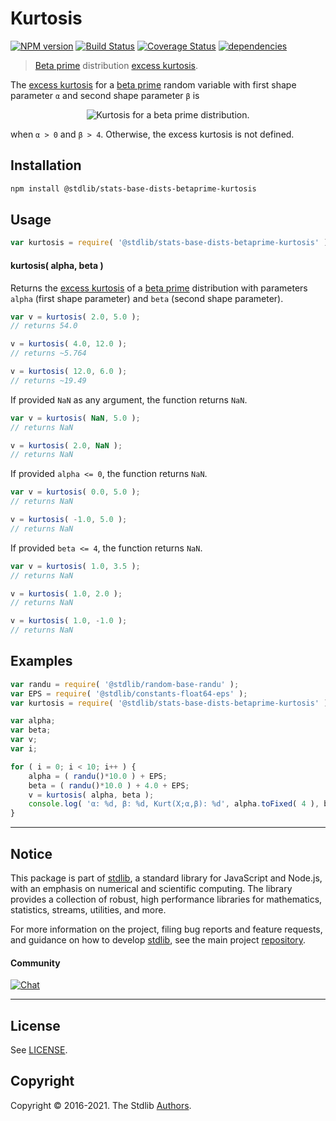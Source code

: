 <!--

@license Apache-2.0

Copyright (c) 2018 The Stdlib Authors.

Licensed under the Apache License, Version 2.0 (the "License");
you may not use this file except in compliance with the License.
You may obtain a copy of the License at

   http://www.apache.org/licenses/LICENSE-2.0

Unless required by applicable law or agreed to in writing, software
distributed under the License is distributed on an "AS IS" BASIS,
WITHOUT WARRANTIES OR CONDITIONS OF ANY KIND, either express or implied.
See the License for the specific language governing permissions and
limitations under the License.

-->

# Kurtosis

[![NPM version][npm-image]][npm-url] [![Build Status][test-image]][test-url] [![Coverage Status][coverage-image]][coverage-url] [![dependencies][dependencies-image]][dependencies-url]

> [Beta prime][betaprime-distribution] distribution [excess kurtosis][kurtosis].

<!-- Section to include introductory text. Make sure to keep an empty line after the intro `section` element and another before the `/section` close. -->

<section class="intro">

The [excess kurtosis][kurtosis] for a [beta prime][betaprime-distribution] random variable with first shape parameter `α` and second shape parameter `β` is

<!-- <equation class="equation" label="eq:betaprime_kurtosis" align="center" raw="\operatorname{Kurt}\left( X \right) = 6{\frac{\alpha (\alpha +\beta -1)(5\beta -11)+(\beta -1)^{2}(\beta -2)}{\alpha (\alpha +\beta -1)(\beta -3)(\beta -4)}}" alt="Kurtosis for a beta prime distribution."> -->

<div class="equation" align="center" data-raw-text="\operatorname{Kurt}\left( X \right) = 6{\frac{\alpha (\alpha +\beta -1)(5\beta -11)+(\beta -1)^{2}(\beta -2)}{\alpha (\alpha +\beta -1)(\beta -3)(\beta -4)}}" data-equation="eq:betaprime_kurtosis">
    <img src="https://cdn.jsdelivr.net/gh/stdlib-js/stdlib@51534079fef45e990850102147e8945fb023d1d0/lib/node_modules/@stdlib/stats/base/dists/betaprime/kurtosis/docs/img/equation_betaprime_kurtosis.svg" alt="Kurtosis for a beta prime distribution.">
    <br>
</div>

<!-- </equation> -->

when `α > 0` and `β > 4`. Otherwise, the excess kurtosis is not defined.

</section>

<!-- /.intro -->

<!-- Package usage documentation. -->

<section class="installation">

## Installation

```bash
npm install @stdlib/stats-base-dists-betaprime-kurtosis
```

</section>

<section class="usage">

## Usage

```javascript
var kurtosis = require( '@stdlib/stats-base-dists-betaprime-kurtosis' );
```

#### kurtosis( alpha, beta )

Returns the [excess kurtosis][kurtosis] of a [beta prime][betaprime-distribution] distribution with parameters `alpha` (first shape parameter) and `beta` (second shape parameter).

```javascript
var v = kurtosis( 2.0, 5.0 );
// returns 54.0

v = kurtosis( 4.0, 12.0 );
// returns ~5.764

v = kurtosis( 12.0, 6.0 );
// returns ~19.49
```

If provided `NaN` as any argument, the function returns `NaN`.

```javascript
var v = kurtosis( NaN, 5.0 );
// returns NaN

v = kurtosis( 2.0, NaN );
// returns NaN
```

If provided `alpha <= 0`, the function returns `NaN`.

```javascript
var v = kurtosis( 0.0, 5.0 );
// returns NaN

v = kurtosis( -1.0, 5.0 );
// returns NaN
```

If provided `beta <= 4`, the function returns `NaN`.

```javascript
var v = kurtosis( 1.0, 3.5 );
// returns NaN

v = kurtosis( 1.0, 2.0 );
// returns NaN

v = kurtosis( 1.0, -1.0 );
// returns NaN
```

</section>

<!-- /.usage -->

<!-- Package usage notes. Make sure to keep an empty line after the `section` element and another before the `/section` close. -->

<section class="notes">

</section>

<!-- /.notes -->

<!-- Package usage examples. -->

<section class="examples">

## Examples

<!-- eslint no-undef: "error" -->

```javascript
var randu = require( '@stdlib/random-base-randu' );
var EPS = require( '@stdlib/constants-float64-eps' );
var kurtosis = require( '@stdlib/stats-base-dists-betaprime-kurtosis' );

var alpha;
var beta;
var v;
var i;

for ( i = 0; i < 10; i++ ) {
    alpha = ( randu()*10.0 ) + EPS;
    beta = ( randu()*10.0 ) + 4.0 + EPS;
    v = kurtosis( alpha, beta );
    console.log( 'α: %d, β: %d, Kurt(X;α,β): %d', alpha.toFixed( 4 ), beta.toFixed( 4 ), v.toFixed( 4 ) );
}
```

</section>

<!-- /.examples -->

<!-- Section to include cited references. If references are included, add a horizontal rule *before* the section. Make sure to keep an empty line after the `section` element and another before the `/section` close. -->

<section class="references">

</section>

<!-- /.references -->

<!-- Section for all links. Make sure to keep an empty line after the `section` element and another before the `/section` close. -->


<section class="main-repo" >

* * *

## Notice

This package is part of [stdlib][stdlib], a standard library for JavaScript and Node.js, with an emphasis on numerical and scientific computing. The library provides a collection of robust, high performance libraries for mathematics, statistics, streams, utilities, and more.

For more information on the project, filing bug reports and feature requests, and guidance on how to develop [stdlib][stdlib], see the main project [repository][stdlib].

#### Community

[![Chat][chat-image]][chat-url]

---

## License

See [LICENSE][stdlib-license].


## Copyright

Copyright &copy; 2016-2021. The Stdlib [Authors][stdlib-authors].

</section>

<!-- /.stdlib -->

<!-- Section for all links. Make sure to keep an empty line after the `section` element and another before the `/section` close. -->

<section class="links">

[npm-image]: http://img.shields.io/npm/v/@stdlib/stats-base-dists-betaprime-kurtosis.svg
[npm-url]: https://npmjs.org/package/@stdlib/stats-base-dists-betaprime-kurtosis

[test-image]: https://github.com/stdlib-js/stats-base-dists-betaprime-kurtosis/actions/workflows/test.yml/badge.svg
[test-url]: https://github.com/stdlib-js/stats-base-dists-betaprime-kurtosis/actions/workflows/test.yml

[coverage-image]: https://img.shields.io/codecov/c/github/stdlib-js/stats-base-dists-betaprime-kurtosis/main.svg
[coverage-url]: https://codecov.io/github/stdlib-js/stats-base-dists-betaprime-kurtosis?branch=main

[dependencies-image]: https://img.shields.io/david/stdlib-js/stats-base-dists-betaprime-kurtosis.svg
[dependencies-url]: https://david-dm.org/stdlib-js/stats-base-dists-betaprime-kurtosis/main

[chat-image]: https://img.shields.io/gitter/room/stdlib-js/stdlib.svg
[chat-url]: https://gitter.im/stdlib-js/stdlib/

[stdlib]: https://github.com/stdlib-js/stdlib

[stdlib-authors]: https://github.com/stdlib-js/stdlib/graphs/contributors

[stdlib-license]: https://raw.githubusercontent.com/stdlib-js/stats-base-dists-betaprime-kurtosis/main/LICENSE

[betaprime-distribution]: https://en.wikipedia.org/wiki/Beta_prime_distribution

[kurtosis]: https://en.wikipedia.org/wiki/Kurtosis

</section>

<!-- /.links -->
